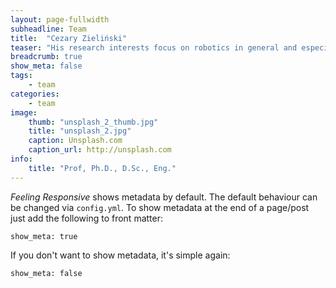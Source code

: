 ```yaml
---
layout: page-fullwidth
subheadline: Team
title:  "Cezary Zieliński"
teaser: "His research interests focus on robotics in general and especially include: robot programming methods (robot programming languages and robot programming frameworks), multi-robot system controllers, robot kinematics, robot force control, visual servo control, utilisation of sensors in robot control, behavioural and hybrid (behavioural-deliberative) control of robots, general purpose programming languages, mechatronics, design of digital circuits. He is the author/coauthor of over 120 conference and journal papers concerned with the above mentioned research subjects."
breadcrumb: true
show_meta: false
tags:
    - team
categories:
    - team
image:
    thumb: "unsplash_2_thumb.jpg"
    title: "unsplash_2.jpg"
    caption: Unsplash.com
    caption_url: http://unsplash.com
info:
    title: "Prof, Ph.D., D.Sc., Eng."
---
```

*Feeling Responsive* shows metadata by default. The default behaviour can be changed via `config.yml`. To show metadata at the end of a page/post just add the following to front matter:

~~~
show_meta: true
~~~

If you don't want to show metadata, it's simple again:

~~~
show_meta: false
~~~
